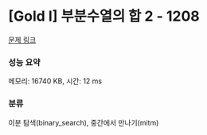 # [Gold I] 부분수열의 합 2 - 1208 

[문제 링크](https://www.acmicpc.net/problem/1208) 

### 성능 요약

메모리: 16740 KB, 시간: 12 ms

### 분류

이분 탐색(binary_search), 중간에서 만나기(mitm)

